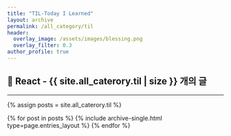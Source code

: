 ```yaml
---
title: "TIL-Today I Learned"
layout: archive
permalink: /all_category/til
header:
  overlay_image: /assets/images/blessing.png
  overlay_filter: 0.3
author_profile: true
---
```


<h2> 📖 React - {{ site.all_caterory.til | size }} 개의 글 </h2>

---

{% assign posts = site.all_caterory.til  %}

{% for post in posts %}
{% include archive-single.html type=page.entries_layout %}
{% endfor %}
